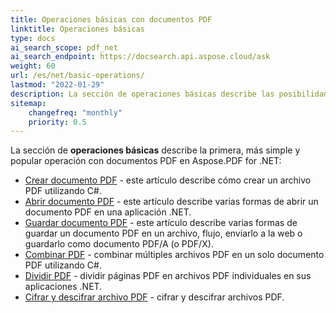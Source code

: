 ```yaml
---
title: Operaciones básicas con documentos PDF
linktitle: Operaciones básicas
type: docs
ai_search_scope: pdf_net
ai_search_endpoint: https://docsearch.api.aspose.cloud/ask
weight: 60
url: /es/net/basic-operations/
lastmod: "2022-01-29"
description: La sección de operaciones básicas describe las posibilidades de abrir y guardar documentos PDF utilizando el Aspose.PDF for .NET.
sitemap:
    changefreq: "monthly"
    priority: 0.5
---
```

La sección de **operaciones básicas** describe la primera, más simple y popular operación con documentos PDF en Aspose.PDF for .NET:

- [Crear documento PDF](/pdf/es/net/create-document/) - este artículo describe cómo crear un archivo PDF utilizando C#.
- [Abrir documento PDF](/pdf/es/net/open-pdf-document/) - este artículo describe varias formas de abrir un documento PDF en una aplicación .NET.
- [Guardar documento PDF](/pdf/es/net/save-pdf-document/) - este artículo describe varias formas de guardar un documento PDF en un archivo, flujo, enviarlo a la web o guardarlo como documento PDF/A (o PDF/X).
- [Combinar PDF](/pdf/es/net/merge-pdf-documents/) - combinar múltiples archivos PDF en un solo documento PDF utilizando C#.
- [Dividir PDF](/pdf/es/net/split-document/) - dividir páginas PDF en archivos PDF individuales en sus aplicaciones .NET.
- [Cifrar y descifrar archivo PDF](/pdf/es/net/set-privileges-encrypt-and-decrypt-pdf-file/) - cifrar y descifrar archivos PDF.